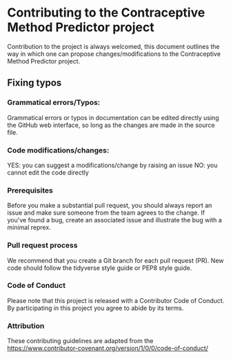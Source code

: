 # Contributing to the Contraceptive Method Predictor project
Contribution to the project is always welcomed, this document outlines the way in which one can propose changes/modifications to the  Contraceptive Method Predictor project.

## Fixing typos
### Grammatical errors/Typos:
Grammatical errors or typos in documentation can be edited directly using the GitHub web interface, so long as the changes are made in the source file.

### Code modifications/changes:
YES: you can suggest a modifications/change by raising an issue 
NO: you cannot edit the code directly

### Prerequisites
Before you make a substantial pull request, you should always report an issue and make sure someone from the team agrees to the change. If you've found a bug, create an associated issue and illustrate the bug with a minimal reprex.

### Pull request process
We recommend that you create a Git branch for each pull request (PR).
New code should follow the tidyverse style guide or PEP8 style guide.

### Code of Conduct
Please note that this project is released with a Contributor Code of Conduct. By participating in this project you agree to abide by its terms.

### Attribution
These contributing guidelines are adapted from the https://www.contributor-covenant.org/version/1/0/0/code-of-conduct/


